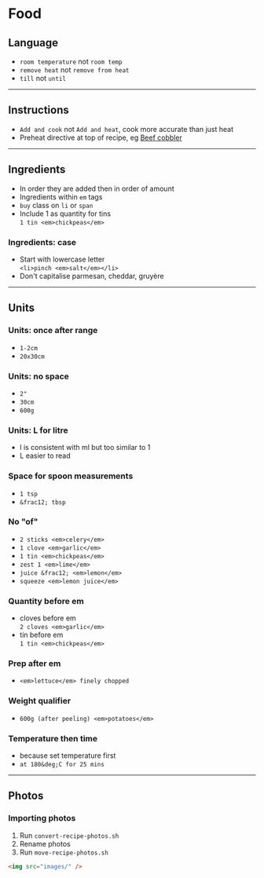 # Food

## Language
- `room temperature` not `room temp`
- `remove heat` not `remove from heat`
- `till` not `until`

---

## Instructions
- `Add and cook` not `Add and heat`, cook more accurate than just heat
- Preheat directive at top of recipe, eg [Beef cobbler](beef-cobbler.html)

---

## Ingredients
- In order they are added then in order of amount
- Ingredients within `em` tags
- `buy` class on `li` or `span`
- Include 1 as quantity for tins  
  `1 tin <em>chickpeas</em>`

### Ingredients: case
- Start with lowercase letter  
  `<li>pinch <em>salt</em></li>`
- Don't capitalise parmesan, cheddar, gruyère

---

## Units

### Units: once after range
- `1-2cm`
- `20x30cm`

### Units: no space
- `2"`
- `30cm`
- `600g`

### Units: L for litre
- l is consistent with ml but too similar to 1
- L easier to read

### Space for spoon measurements
- `1 tsp`
- `&frac12; tbsp`

### No "of"
- `2 sticks <em>celery</em>`
- `1 clove <em>garlic</em>`
- `1 tin <em>chickpeas</em>`
- `zest 1 <em>lime</em>`
- `juice &frac12; <em>lemon</em>`
- `squeeze <em>lemon juice</em>`

### Quantity before em
- cloves before em  
  `2 cloves <em>garlic</em>`
- tin before em  
  `1 tin <em>chickpeas</em>`

### Prep after em  
- `<em>lettuce</em> finely chopped`

### Weight qualifier
- `600g (after peeling) <em>potatoes</em>`

### Temperature then time
- because set temperature first
- `at 180&deg;C for 25 mins`

---

## Photos

### Importing photos
1. Run `convert-recipe-photos.sh`
2. Rename photos
3. Run `move-recipe-photos.sh`
```html
<img src="images/" />
```
